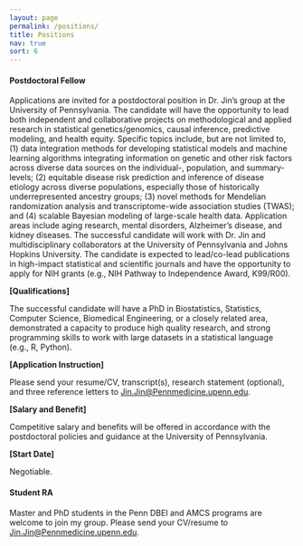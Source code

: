 ```yaml
---
layout: page
permalink: /positions/
title: Positions
nav: true
sort: 6
---
```


#### __Postdoctoral Fellow__
Applications are invited for a postdoctoral position in Dr. Jin’s group at the University of Pennsylvania. The candidate will have the opportunity to lead both independent and collaborative projects on methodological and applied research in statistical genetics/genomics, causal inference, predictive modeling, and health equity. Specific topics include, but are not limited to, (1) data integration methods for developing statistical models and machine learning algorithms integrating information on genetic and other risk factors across diverse data sources on the individual-, population, and summary-levels; (2) equitable disease risk prediction and inference of disease etiology across diverse populations, especially those of historically underrepresented ancestry groups; (3) novel methods for Mendelian randomization analysis and transcriptome-wide association studies (TWAS); and (4) scalable Bayesian modeling of large-scale health data. Application areas include aging research, mental disorders, Alzheimer’s disease, and kidney diseases. The successful candidate will work with Dr. Jin and multidisciplinary collaborators at the University of Pennsylvania and Johns Hopkins University. The candidate is expected to lead/co-lead publications in high-impact statistical and scientific journals and have the opportunity to apply for NIH grants (e.g., NIH Pathway to Independence Award, K99/R00).

__[Qualifications]__

The successful candidate will have a PhD in Biostatistics, Statistics, Computer Science, Biomedical Engineering, or a closely related area, demonstrated a capacity to produce high quality research, and strong programming skills to work with large datasets in a statistical language (e.g., R, Python).

__[Application Instruction]__

Please send your resume/CV, transcript(s), research statement (optional), and three reference letters to <a href = "mailto: Jin.Jin@Pennmedicine.upenn.edu">Jin.Jin@Pennmedicine.upenn.edu</a>. 

__[Salary and Benefit]__

Competitive salary and benefits will be offered in accordance with the postdoctoral policies and guidance at the University of Pennsylvania.

__[Start Date]__

Negotiable.


#### __Student RA__
Master and PhD students in the Penn DBEI and AMCS programs are welcome to join my group. Please send your CV/resume to <a href = "mailto: Jin.Jin@Pennmedicine.upenn.edu">Jin.Jin@Pennmedicine.upenn.edu</a>.
